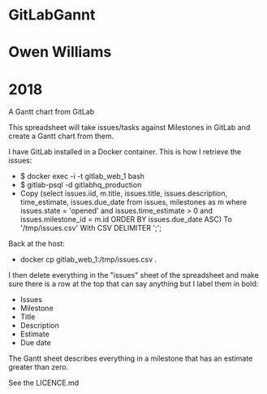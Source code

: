 # GitLabGannt
# Owen Williams
# 2018

A Gantt chart from GitLab

This spreadsheet will take issues/tasks against Milestones in GitLab and create a Gantt chart from them.

I have GitLab installed in a Docker container. This is how I retrieve the issues:

*    $ docker exec -i -t gitlab_web_1 bash
*    $ gitlab-psql -d gitlabhq_production
*    Copy (select issues.iid, m.title, issues.title, issues.description, time_estimate, issues.due_date from issues, milestones as m where issues.state = 'opened' and issues.time_estimate > 0 and issues.milestone_id = m.id ORDER BY issues.due_date ASC) To '/tmp/issues.csv' With CSV DELIMITER ';';

Back at the host:
*    docker cp gitlab_web_1:/tmp/issues.csv .

I then delete everything in the "issues" sheet of the spreadsheet and make sure there is a row at the top that can say anything but I label them in bold:

*    Issues
*    Milestone
*    Title
*    Description
*    Estimate
*    Due date

The Gantt sheet describes everything in a milestone that has an estimate greater than zero.

See the LICENCE.md
